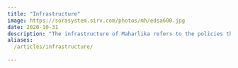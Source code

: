 ```yaml
---
title: "Infrastructure"
image: https://sorasystem.sirv.com/photos/mh/edsa600.jpg
date: 2020-10-31
description: "The infrastructure of Maharlika refers to the policies that build roads, bridges, ports, powerplants, and water systems in the country"
aliases:
  /articles/infrastructure/
  
---
```


<!-- The infrastructure for Maharlika  -->